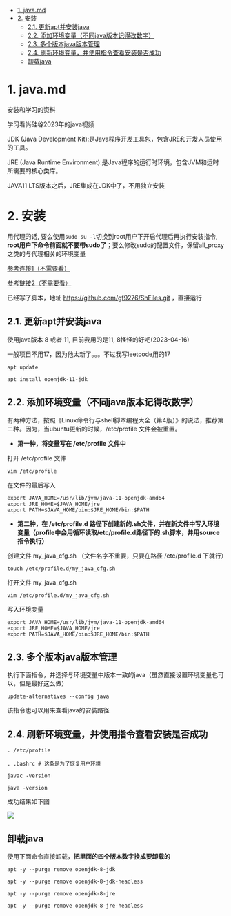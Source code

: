 <!-- TOC -->

- [1. java.md](#1-javamd)
- [2. 安装](#2-安装)
  - [2.1. 更新apt并安装java](#21-更新apt并安装java)
  - [2.2. 添加环境变量（不同java版本记得改数字）](#22-添加环境变量不同java版本记得改数字)
  - [2.3. 多个版本java版本管理](#23-多个版本java版本管理)
  - [2.4. 刷新环境变量，并使用指令查看安装是否成功](#24-刷新环境变量并使用指令查看安装是否成功)
  - [卸载java](#卸载java)

<!-- /TOC -->

# 1. java.md

安装和学习的资料

学习看尚硅谷2023年的java视频

JDK (Java Development Kit):是Java程序开发工具包，包含JRE和开发人员使用的工具。

JRE (Java Runtime Environment):是Java程序的运行时环境，包含JVM和运时所需要的核心类库。

JAVA11 LTS版本之后，JRE集成在JDK中了，不用独立安装

# 2. 安装


用代理的话, 要么使用```sudo su -l```切换到root用户下开启代理后再执行安装指令, **root用户下命令前面就不要带sudo了**；要么修改sudo的配置文件，保留all_proxy之类的与代理相关的环境变量


[参考连接1（不需要看）](https://cloud.tencent.com/developer/article/1626610)

[参考链接2（不需要看）](https://cloud.tencent.com/developer/article/1897987)


已经写了脚本，地址 https://github.com/gf9276/ShFiles.git ，直接运行

## 2.1. 更新apt并安装java

使用java版本 8 或者 11, 目前我用的是11, 8怪怪的好吧(2023-04-16)

一般项目不用17，因为他太新了。。。不过我写leetcode用的17

```
apt update
```

```
apt install openjdk-11-jdk
```

## 2.2. 添加环境变量（不同java版本记得改数字）

有两种方法，按照《Linux命令行与shell脚本编程大全（第4版）》的说法，推荐第二种。因为，当ubuntu更新的时候，/etc/profile 文件会被重置。
   
* **第一种，将变量写在 /etc/profile 文件中**

打开 /etc/profile 文件
```
vim /etc/profile
```
在文件的最后写入
```
export JAVA_HOME=/usr/lib/jvm/java-11-openjdk-amd64
export JRE_HOME=$JAVA_HOME/jre
export PATH=$JAVA_HOME/bin:$JRE_HOME/bin:$PATH
```

* **第二种，在 /etc/profile.d 路径下创建新的.sh文件，并在新文件中写入环境变量（profile中会用循环读取/etc/profile.d路径下的.sh脚本，并用source指令执行）**

创建文件 my_java_cfg.sh （文件名字不重要，只要在路径 /etc/profile.d 下就行）

```
touch /etc/profile.d/my_java_cfg.sh
```

打开文件 my_java_cfg.sh
```
vim /etc/profile.d/my_java_cfg.sh
```

写入环境变量
```
export JAVA_HOME=/usr/lib/jvm/java-11-openjdk-amd64
export JRE_HOME=$JAVA_HOME/jre
export PATH=$JAVA_HOME/bin:$JRE_HOME/bin:$PATH
```

## 2.3. 多个版本java版本管理

执行下面指令，并选择与环境变量中版本一致的java（虽然直接设置环境变量也可以，但是最好这么做）
```
update-alternatives --config java
```

该指令也可以用来查看java的安装路径

## 2.4. 刷新环境变量，并使用指令查看安装是否成功

```
. /etc/profile
```

```
. .bashrc # 这条是为了恢复用户环境
```

```
javac -version
```

```
java -version
```

成功结果如下图

![](https://cdn.jsdelivr.net/gh/gf9276/image/java/20230416231943.png)


## 卸载java

使用下面命令直接卸载，**把里面的四个版本数字换成要卸载的**

```
apt -y --purge remove openjdk-8-jdk
```

```
apt -y --purge remove openjdk-8-jdk-headless
```

```
apt -y --purge remove openjdk-8-jre
```

```
apt -y --purge remove openjdk-8-jre-headless
```

